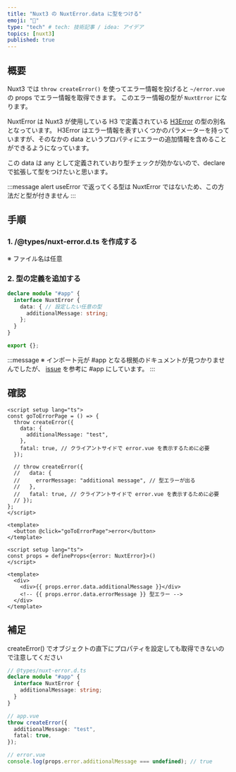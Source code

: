 ```yaml
---
title: "Nuxt3 の NuxtError.data に型をつける"
emoji: "🧱"
type: "tech" # tech: 技術記事 / idea: アイデア
topics: [nuxt3]
published: true
---
```


## 概要

Nuxt3 では `throw createError()` を使ってエラー情報を投げると `~/error.vue` の props でエラー情報を取得できます。
このエラー情報の型が `NuxtError` になります。

NuxtError は Nuxt3 が使用している H3 で定義されている [H3Error](https://www.jsdocs.io/package/h3#H3Error) の型の別名となっています。
H3Error はエラー情報を表すいくつかのパラメーターを持っていますが、そのなかの data というプロパティにエラーの追加情報を含めることができるようになっています。

この data は any として定義されていおり型チェックが効かないので、declare で拡張して型をつけたいと思います。

:::message alert
useError で返ってくる型は NuxtError ではないため、この方法だと型が付きません
:::

## 手順

### 1. /@types/nuxt-error.d.ts を作成する

※ ファイル名は任意

### 2. 型の定義を追加する

```ts:@types/nuxterror.d.ts
declare module "#app" {
  interface NuxtError {
    data: { // 設定したい任意の型
      additionalMessage: string;
    };
  }
}

export {};
```

:::message
※ インポート元が #app となる根拠のドキュメントが見つかりませんでしたが、 [issue](https://github.com/nuxt/nuxt/issues/12401) を参考に #app にしています。
:::

## 確認

```vue:app.vue
<script setup lang="ts">
const goToErrorPage = () => {
  throw createError({
    data: {
      additionalMessage: "test",
    },
    fatal: true, // クライアントサイドで error.vue を表示するために必要
  });

  // throw createError({
  //   data: {
  //     errorMessage: "additional message", // 型エラーが出る
  //   },
  //   fatal: true, // クライアントサイドで error.vue を表示するために必要
  // });
};
</script>

<template>
  <button @click="goToErrorPage">error</button>
</template>

```

```vue:error.vue
<script setup lang="ts">
const props = defineProps<{error: NuxtError}>()
</script>

<template>
  <div>
    <div>{{ props.error.data.additionalMessage }}</div>
    <!-- {{ props.error.data.errorMessage }} 型エラー -->
  </div>
</template>
```

## 補足

createError() でオブジェクトの直下にプロパティを設定しても取得できないので注意してください

```ts
// @types/nuxt-error.d.ts
declare module "#app" {
  interface NuxtError {
    additionalMessage: string;
  }
}

// app.vue
throw createError({
  additionalMessage: "test",
  fatal: true,
});

// error.vue
console.log(props.error.additionalMessage === undefined); // true
```
